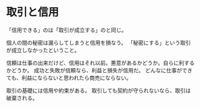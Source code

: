 # 取引と信用

「信用できる」のは「取引が成立する」のと同じ。

個人の間の秘密は漏らしてしまうと信用を損なう。
「秘密にする」という取引が成立しなかったということ。

信頼は仕事の出来だけど、信用はそれ以前。悪意があるかどうか。自らに利するかどうか。
成功と失敗が信頼なら、利益と損失が信用だ。
どんなに仕事ができても、利益にならないと思われたら商売にならない。

取引の基礎には信用や約束がある。
取引しても契約が守られないなら、取引は破棄される。
